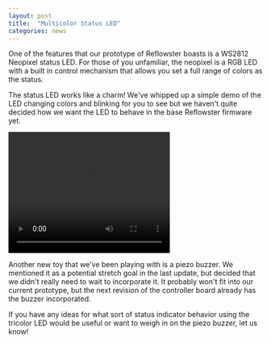 ```yaml
---
layout: post
title:  "Multicolor Status LED"
categories: news
---
```


<p>One of the features that our prototype of Reflowster boasts is a WS2812 Neopixel status LED. For those of you unfamiliar, the neopixel is a RGB LED with a built in control mechanism that allows you set a full range of colors as the status.</p><p>The status LED works like a charm! We've whipped up a simple demo of the LED changing colors and blinking for you to see but we haven't quite decided how we want the LED to behave in the base Reflowster firmware yet.</p>

<video width="320" height="240" controls>
    <source src="/resources/video/LEDvideosmall.m4v" type="video/mp4">
Your browser does not support the video tag.
</video>


<p>Another new toy that we've been playing with is a piezo buzzer. We mentioned it as a potential stretch goal in the last update, but decided that we didn't really need to wait to incorporate it. It probably won't fit into our current prototype, but the next revision of the controller board already has the buzzer incorporated.</p><p>If you have any ideas for what sort of status indicator behavior using the tricolor LED would be useful or want to weigh in on the piezo buzzer, let us know!</p>
